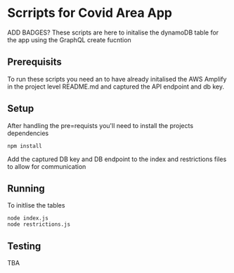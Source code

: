 # Scrripts for Covid Area App
ADD BADGES?
These scripts are here to initalise the dynamoDB table for the app using the GraphQL create fucntion

## Prerequisits
To run these scripts you need an to have already initalised the AWS Amplify in the project level README.md and captured the API endpoint and db key.
## Setup
After handling the pre=requists you'll need to install the projects dependencies

```
npm install
```

Add the captured DB key and DB endpoint to the index and restrictions files to allow for communication


## Running
To initlise the tables
```
node index.js
node restrictions.js
```

## Testing
TBA

